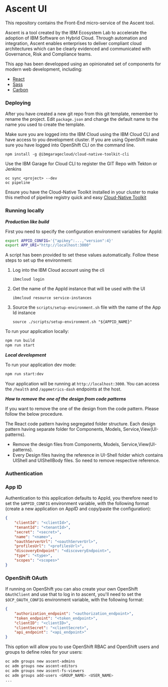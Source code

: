 # Ascent UI

This repository contains the Front-End micro-service of the Ascent tool.

Ascent is a tool created by the IBM Ecosystem Lab to accelerate the adoption of IBM Software on Hybrid Cloud. Through automation and integration, Ascent enables enterprises to deliver compliant cloud architectures which can be clearly evidenced and communicated with Governance, Risk and Compliance teams.

This app has been developped using an opinionated set of components for modern web development, including:

* [React](https://facebook.github.io/react/)
* [Sass](http://sass-lang.com/)
* [Carbon](https://www.carbondesignsystem.com/)

### Deploying 

After you have created a new git repo from this git template, remember to rename the project.
Edit `package.json` and change the default name to the name you used to create the template.

Make sure you are logged into the IBM Cloud using the IBM Cloud CLI and have access 
to you development cluster. If you are using OpenShift make sure you have logged into OpenShift CLI on the command line.

```$bash
npm install -g @ibmgaragecloud/cloud-native-toolkit-cli
```

Use the IBM Garage for Cloud CLI to register the GIT Repo with Tekton or Jenkins 

```$bash
oc sync <project> --dev
oc pipeline
```

Ensure you have the Cloud-Native Toolkit installed in your cluster to make this method of pipeline registry quick and easy [Cloud-Native Toolkit](https://cloudnativetoolkit.dev/)

### Running locally

***Production like build***

First you need to specify the configuration environment variables for AppId:
```bash
export APPID_CONFIG='{"apikey":...,"version":4}'
export APP_URI="http://localhost:3000"
```

A script has been provided to set these values automatically. Follow these steps to set up the environment:

1. Log into the IBM Cloud account using the cli
   
    ```shell
    ibmcloud login
    ```

2. Get the name of the AppId instance that will be used with the UI

    ```shell
    ibmcloud resource service-instances
    ```

3. Source the `scripts/setup-environment.sh` file with the name of the App Id instance

    ```shell
    source ./scripts/setup-environment.sh "${APPID_NAME}"
    ```

To run your application locally:
```bash
npm run build
npm run start
```

***Local development***

To run your application dev mode:
```bash
npm run start:dev
```

Your application will be running at `http://localhost:3000`.  You can access the `/health` and `/appmetrics-dash` endpoints at the host.

***How to remove the one of the design from code patterns***

If you want to remove the one of the design from the code pattern. Please follow the below procedure.

The React code pattern having segregated folder structure. Each design pattern having separate folder for Components, Models, Service,View(UI-patterns).

- Remove the design files from Components, Models, Service,View(UI-patterns).
- Every Design files having the reference in UI-Shell folder which contains UIShell and  UIShellBody files. So need to remove respective reference.

### Authentication

### App ID

Authentication to this application defaults to AppId, you therefore need to set the `$APPID_CONFIG` environment variable, with the following format (create a new application on AppID and copy/paste the configuration):
```json
{
    "clientId": "<clientId>",
    "tenantId": "<tenantId>",
    "secret": "<secret>",
    "name": "<name>",
    "oauthServerUrl": "<oauthServerUrl>",
    "profilesUrl": "<profilesUrl>",
    "discoveryEndpoint": "<discoveryEndpoint>",
    "type": "<type>",
    "scopes": "<scopes>"
} 
```

### OpenShift OAuth

If running on OpenShift you can also create your own OpenShift `OAuthClient` and use that to log in to ascent, you'll need to set the `$OCP_OAUTH_CONFIG` environment variable, with the following format:
```json
{
    "authorization_endpoint": "<authorization_endpoint>",
    "token_endpoint": "<token_endpoint>",
    "clientID": "<clientID>",
    "clientSecret": "<clientSecret>",
    "api_endpoint": "<api_endpoint>"
} 
```

This option will allow you to use OpenShift RBAC and OpenShift users and groups to define roles for your users:

```sh
oc adm groups new ascent-admins
oc adm groups new ascent-editors
oc adm groups new ascent-fs-viewers
oc adm groups add-users <GROUP_NAME> <USER_NAME>
...
```
